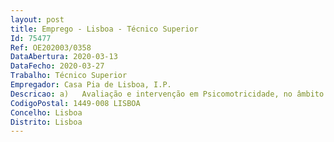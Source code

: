 ```yaml
--- 
layout: post
title: Emprego - Lisboa - Técnico Superior
Id: 75477
Ref: OE202003/0358
DataAbertura: 2020-03-13
DataFecho: 2020-03-27
Trabalho: Técnico Superior
Empregador: Casa Pia de Lisboa, I.P.
Descricao: a)	Avaliação e intervenção em Psicomotricidade, no âmbito preventivo, educativo, reeducativo ou terapêutico b)	Elaboração de relatórios e ou pareceres técnicos sobre as dinâmicas educativas, a situação de cada aluno e repetiva intervenção c)	Participação na elaboração e avaliação dos relatórios técnico pedagógicos e programas educativos individuais dos alunos d)	Planear, desenvolver e ou acompanhar o programa de competências sociais integradas e)	Sinalização e encaminhamento de alunos para acompanhar em outros apoios na CPL, I.P, e ou entidades externas f)	Participação no processo de admissão dos alunos g)	Articulação com docentes e restante comunidade educativa, promovendo a partilha e cooperação com os mesmos h)	Articulação com os encarregados de educação fomentando o envolvimento e a colaboração dos mesmos.
CodigoPostal: 1449-008 LISBOA
Concelho: Lisboa
Distrito: Lisboa
--- 
```

